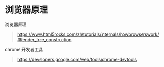 # 浏览器原理

浏览器原理

> https://www.html5rocks.com/zh/tutorials/internals/howbrowserswork/#Render_tree_construction

chrome 开发者工具

> https://developers.google.com/web/tools/chrome-devtools